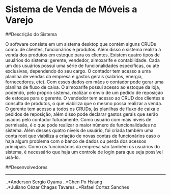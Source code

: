 # Sistema de Venda de Móveis a Varejo

##Descrição do Sistema

O software consiste em um sistema desktop que contém alguns CRUDs como: de clientes, funcionários e produtos. Além disso o sistema realiza a venda dos produtos em estoque para os clientes. Existem quatro tipos de usuários do sistema: gerente, vendedor, almoxarife e contabilidade. Cada um dos usuários possui uma série de funcionalidades específicas, ou até exclusivas, dependendo do seu cargo. O contador tem acesso a uma planilha de vendas da empresa e gastos gerais (salários, energia, fornecedores, etc). Com esses dados em mãos o contador pode gerar uma planilha de fluxo de caixa. O almoxarife possui acesso ao estoque da loja, podendo, pelo próprio sistema, realizar o envio de um pedido de reposição de estoque para o gerente. O vendedor tem acesso ao CRUD dos clientes e consulta de produtos, o que viabiliza que o mesmo possa realizar a venda. O gerente tem acesso a todos os CRUDs, às planilhas de fluxo de caixa e pedidos de reposição, além disso pode declarar gastos gerais que serão usados pelo contador futuramente. Como usuário com mais níveis de permissão, é o que pode realizar o maior número de funcionalidades no sistema. Além desses quatro níveis de usuário, foi criada também uma conta root que viabiliza a criação de novas contas de funcionários caso o haja algum problema com o banco de dados ou perda dos acessos principais. Como os funcionários da empresa são também os usuários do sistema, é necessário que haja um controle de login para que seja possível usá-lo. 

##Desenvolvedores
***
..*Anderson Sergio Oyama
..*Chen Po Hsiang		
..*Juliano Cézar Chagas Tavares
..*Rafael Cortez Sanches		
